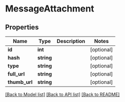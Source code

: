 # MessageAttachment

## Properties
Name | Type | Description | Notes
------------ | ------------- | ------------- | -------------
**id** | **int** |  | [optional] 
**hash** | **string** |  | [optional] 
**type** | **string** |  | [optional] 
**full_url** | **string** |  | [optional] 
**thumb_url** | **string** |  | [optional] 

[[Back to Model list]](../README.md#documentation-for-models) [[Back to API list]](../README.md#documentation-for-api-endpoints) [[Back to README]](../README.md)


